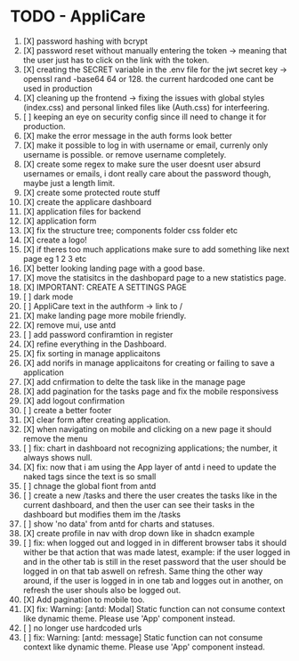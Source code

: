 # TODO - AppliCare

1. [X] password hashing with bcrypt
2. [X] password reset without manually entering the token -> meaning that the user just has to click on the link with the token.
3. [X] creating the SECRET variable in the .env file for the jwt secret key -> openssl rand -base64 64 or 128. the current hardcoded one cant be used in production
4. [X] cleaning up the frontend -> fixing the issues with global styles (index.css) and personal linked files like (Auth.css) for interfeering.
5. [ ] keeping an eye on security config since ill need to change it for production.
6. [X] make the error message in the auth forms look better
7. [X] make it possible to log in with username or email, currenly only username is possible. or remove username completely.
8. [X] create some regex to make sure the user doesnt user absurd usernames or emails, i dont really care about the password though, maybe just a length limit.
9. [X] create some protected route stuff
1. [X] create the applicare dashboard
1. [X] application files for backend
1. [X] application form
1. [X] fix the structure tree; components folder css folder etc
1. [X] create a logo!
1. [X] if theres too much applications make sure to add something like next page eg 1 2 3 etc
1. [X] better looking landing page with a good base.
1. [X] move the statisitcs in the dashbopard page to a new statistics page.
1. [X] IMPORTANT: CREATE A SETTINGS PAGE
1. [ ] dark mode
2. [ ] AppliCare text in the authform -> link to /
2. [X] make landing page more mobile friendly.
2. [X] remove mui, use antd
2. [ ] add password confiramtion in register
2. [X] refine everything in the Dashboard.
2. [X] fix sorting in manage applicaitons
2. [X] add norifs in manage applicaitons for creating or failing to save a application
2. [X] add cnfirmation to delte the task like in the manage page
2. [X] add pagination for the tasks page and fix the mobile responsivess
2. [X] add logout confirmation
3. [ ] create a better footer
3. [X] clear form after creating application.
3. [X] when navigating on mobile and clicking on a new page it should remove the menu
3. [ ] fix: chart in dashboard not recognizing applications; the number, it always shows null.
3. [X] fix: now that i am using the App layer of antd i need to update the naked tags since the text is so small
3. [ ] chnage the global fiont from antd
3. [ ] create a new /tasks and there the user creates the tasks like in the current dashboard, and then the user can see their tasks in the dashboard but modifies them im the /tasks
3. [ ] show 'no data' from antd for charts and statuses.
3. [X] create profile in nav with drop down like in shadcn example
3. [ ] fix: when logged out and logged in in different browser tabs it should wither be that action that was made latest, example: if the user logged in and in the other tab is still in the reset password that the user should be logged in on that tab aswell on refresh. Same thing the other way around, if the user is logged in in one tab and logges out in another, on refresh the user shouls also be logged out.
4. [X] Add pagination to mobile too.
4. [X] fix: Warning: [antd: Modal] Static function can not consume context like dynamic theme. Please use 'App' component instead.
4. [ ] no longer use hardcoded urls
4. [ ] fix: Warning: [antd: message] Static function can not consume context like dynamic theme. Please use 'App' component instead.
